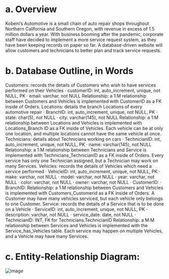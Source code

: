 # a. Overview
Kobeni’s Automotive is a small chain of auto repair shops throughout Northern California and Southern Oregon, with revenue in excess of 1.5 million dollars a year. With business booming after the pandemic, corporate staff have decided to implement a more service request system, as they have been keeping records on paper so far. A database-driven website will allow customers and technicians to better plan and track service requests.
# b. Database Outline, in Words
Customers: records the details of Customers who wish to have services performed on their Vehicles
·	customerID: int, auto_increment, unique, not NULL, PK
·	email: varchar, not NULL
Relationship: a 1:M relationship between Customers and Vehicles is implemented with CustomerID as a FK inside of Orders.
Locations: details the branch Locations of every automotive repair
·	BranchID: int, auto_increment, unique, not NULL, PK
·	state: char(5), not NULL
·	city: varchar(145), not NULL
Relationship: a 1:M relationship between Locations and Vehicles is implemented with Locations_Branch ID as a FK inside of Vehicles. Each vehicle can be at only one location, and multiple locations cannot have the same vehicle at once.
Technicians: details about Technicians working on cars
·	TechnicianID: int, auto_increment, unique, not NULL, PK
·	name: varchar(145), not NULL
Relationship: a 1:M relationship between Technicians and Service is implemented with Technicians_TechnicianID as a FK inside of Orders. Every service has only one Technician assigned, but a Technician may work on many Services.
Vehicles: records the details of Vehicles which need a service performed
·	VehicleID: int, auto_increment, unique, not NULL, PK
·	make: varchar, not NULL
·	model: varchar, not NULL
·	year: varchar, not NULL
·	color: varchar, not NULL ·	owner: varchar, not NULL
·	CustomerID:
·	BranchID:
Relationship: a 1:M relationship between Customers and Vehicles is implemented with Customers_Customerid as a FK inside of Orders. A Customer may have many vehicles serviced, but each vehicle only belongs to one Customer.
Service: records the details of a Service that is to be done on a Vehicle
·	ServiceID: int, auto_increment, unique, not NULL, PK
·	description: varchar, not NULL
·	service_date: date, not NULL
·	TechnicianID: INT, FK for Technicians.TechnicianID
Relationship: a M:M relationship between Services and Vehicles is implemented with the Service_has_Vehicles table. Each service may happen on multiple Vehicles, and a Vehicle may have many Services. 
# c. Entity-Relationship Diagram:
![image](https://github.com/user-attachments/assets/06a02edc-4a6b-4bbd-81f8-8dbf8c502fab)
